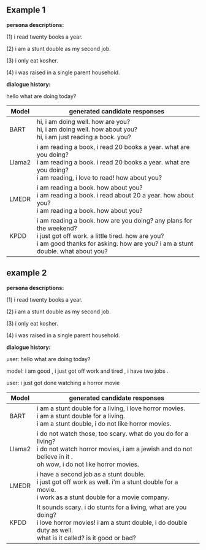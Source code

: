 ## Example 1

**persona descriptions:** 

(1) i read twenty books a year. 

(2) i am a stunt double as my second job. 

(3) i only eat kosher. 

(4) i was raised in a single parent household.

**dialogue history:**

hello what are doing today?

| Model  | generated candidate responses                                |
| ------ | ------------------------------------------------------------ |
| BART   | hi, i am doing well. how are you?<br/>hi, i am doing well. how about you?<br/>hi, i am just reading a book. you? |
| Llama2 | i am reading a book, i read 20 books a year. what are you doing?<br/>i am reading a book. i read 20 books a year. what are you doing?<br/>i am reading, i love to read! how about you? |
| LMEDR  | i am reading a book. how about you?<br/>i am reading a book. i read about 20 a year. how about you?<br/>i am reading a book. how about you? |
| KPDD   | i am reading a book. how are you doing? any plans for the weekend?<br/>i just got off work. a little tired. how are you?<br/>i am good thanks for asking. how are you? i am a stunt double. what about you? |



## example 2

**persona descriptions:** 

(1) i read twenty books a year. 

(2) i am a stunt double as my second job. 

(3) i only eat kosher. 

(4) i was raised in a single parent household.

**dialogue history:**

user: hello what are doing today?

model: i am good , i just got off work and tired , i have two jobs .

user: i just got done watching a horror movie

| Model  | generated candidate responses                                |
| ------ | ------------------------------------------------------------ |
| BART   | i am a stunt double for a living, i love horror movies.<br/>i am a stunt double for a living.<br/>i am a stunt double, i do not like horror movies. |
| Llama2 | i do not watch those, too scary. what do you do for a living?<br/>i do not watch horror movies, i am a jewish and do not believe in it .<br/>oh wow, i do not like horror movies. |
| LMEDR  | i have a second job as a stunt double.<br/>i just got off work as well. i'm a stunt double for a movie.<br/>i work as a stunt double for a movie company. |
| KPDD   | It sounds scary. i do stunts for a living, what are you doing?<br/>i love horror movies! i am a stunt double, i do double duty as well.<br/>what is it called?  is it good or bad? |